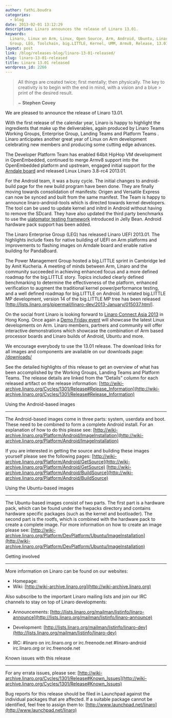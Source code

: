 ```yaml
---
author: fathi.boudra
categories:
  - blog
date: 2013-02-01 13:12:29
description: Linaro announces the release of Linaro 13.01.
keywords:
  Linaro, Linux on Arm, Linux, Open Source, Arm, Android, Ubuntu, Linaro Enterprise
  Group, LEG, Toolchain, big.LITTLE, Kernel, UMM, Armv8, Release, 13.01, Announcement
layout: post
link: /blog/releases-blog/linaro-13-01-released/
slug: linaro-13-01-released
title: Linaro 13.01 released
wordpress_id: 2266
---
```


> All things are created twice; first mentally; then physically. The key to creativity is to begin with the end in mind, with a vision and a blue > print of the desired result.
>
> ~ **Stephen Covey**

We are pleased to announce the release of Linaro 13.01.

With the first release of the calendar year, Linaro is happy to highlight the ingredients that make up the deliverables, again produced by Linaro Teams Working Groups, Enterprise Group, Landing Teams and Platform Teams . Linaro anticipates another great year of Linux on Arm development celebrating new members and producing some cutting edge advances.

The Developer Platform Team has enabled 64bit HipHop VM development in OpenEmbedded, continued to merge Armv8 support into the OpenEmbedded platform and upstream, engaged initial support for the [Arndale board](http://www.arndaleboard.org/) and released Linux Linaro 3.8-rc4 2013.01.

For the Android team, it was a busy cycle. The initial changes to android-build page for the new build program have been done. They are finally moving towards consolidation of manifests: Origen and Versatile Express can now be synced and built from the same manifest. The Team is happy to announce linaro-android-tools which is directed towards kernel developers. The tool can be used to update kernel and initrd in Android without having to remove the SDcard. They have also updated the third party benchmarks to use the [uiatomator testing framework](http://developer.android.com/tools/help/uiautomator/index.html) introduced in Jelly Bean. Android hardware pack support has been added.

The Linaro Enterprise Group (LEG) has released Linaro UEFI 2013.01. The highlights include fixes for native building of UEFI on Arm platforms and improvements to flashing images on Arndale board and enable native building for PandaBoard.

The Power Management Group hosted a big.LITTLE sprint in Cambridge led by Amit Kucheria. A meeting of minds between Arm, Linaro and the community succeeded in achieving enhanced focus and a more defined roadmap for the big.LITTLE story. Topics included clearly defined benchmarking to determine the effectiveness of the platform, enhanced verification to augment the traditional kernel power/performance testing, and a well defined roadmap for big.LITTLE on Android. In related big.LITTLE MP development, version 14 of the big.LITTLE MP tree has been released [http://lists.linaro.org/pipermail/linaro-dev/2013-January/015037.html].

On the social front Linaro is looking forward to [Linaro Connect Asia 2013](https://connect.linaro.org) in Hong Kong. Once again a [Demo Friday event](/blog/demo-friday-at-linaro-connect-q1-12-to-show-the-latest-linux-developments-on-arm/) will showcase the latest Linux developments on Arm. Linaro members, partners and community will offer interactive demonstrations which showcase the combination of Arm based processor boards and Linaro builds of Android, Ubuntu and more.

We encourage everybody to use the 13.01 release. The download links for all images and components are available on our downloads page:
[/downloads/](/downloads/)

See the detailed highlights of this release to get an overview of what has been accomplished by the Working Groups, Landing Teams and Platform Teams. The release details are linked from the “Details” column for each released artifact on the release information:
[http://wiki-archive.linaro.org/Cycles/1301/Release#Release_Information](http://wiki-archive.linaro.org/Cycles/1301/Release#Release_Information)

Using the Android-based images

---

The Android-based images come in three parts: system, userdata and boot. These need to be combined to form a complete Android install. For an explanation of how to do this please see:
[http://wiki-archive.linaro.org/Platform/Android/ImageInstallation](http://wiki-archive.linaro.org/Platform/Android/ImageInstallation)

If you are interested in getting the source and building these images yourself please see the following pages:
[http://wiki-archive.linaro.org/Platform/Android/GetSource](http://wiki-archive.linaro.org/Platform/Android/GetSource)
[http://wiki-archive.linaro.org/Platform/Android/BuildSource](http://wiki-archive.linaro.org/Platform/Android/BuildSource)

Using the Ubuntu-based images

---

The Ubuntu-based images consist of two parts. The first part is a hardware pack, which can be found under the hwpacks directory and contains hardware specific packages (such as the kernel and bootloader). The second part is the rootfs, which is combined with the hardware pack to create a complete image. For more information on how to create an image please see:
[http://wiki-archive.linaro.org/Platform/DevPlatform/Ubuntu/ImageInstallation](http://wiki-archive.linaro.org/Platform/DevPlatform/Ubuntu/ImageInstallation)

Getting involved

---

More information on Linaro can be found on our websites:

- Homepage: []()
- Wiki: [http://wiki-archive.linaro.org](http://wiki-archive.linaro.org)

Also subscribe to the important Linaro mailing lists and join our IRC channels to stay on top of Linaro developments:

- Announcements:
  [http://lists.linaro.org/mailman/listinfo/linaro-announce](http://lists.linaro.org/mailman/listinfo/linaro-announce)

- Development:
  [http://lists.linaro.org/mailman/listinfo/linaro-dev](http://lists.linaro.org/mailman/listinfo/linaro-dev)

- IRC:
  #linaro on irc.linaro.org or irc.freenode.net
  #linaro-android irc.linaro.org or irc.freenode.net

Known issues with this release

---

For any errata issues, please see:
[http://wiki-archive.linaro.org/Cycles/1301/Release#Known_Issues](http://wiki-archive.linaro.org/Cycles/1301/Release#Known_Issues)

Bug reports for this release should be filed in Launchpad against the individual packages that are affected. If a suitable package cannot be identified, feel free to assign them to:
[http://www.launchpad.net/linaro](http://www.launchpad.net/linaro)
